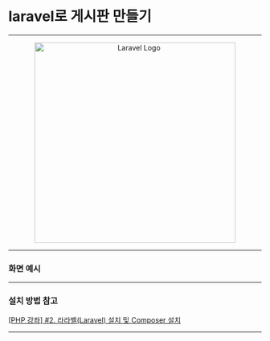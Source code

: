 # laravel로 게시판 만들기

---

<p align="center"><a href="https://laravel.com" target="_blank"><img src="https://raw.githubusercontent.com/laravel/art/master/logo-lockup/5%20SVG/2%20CMYK/1%20Full%20Color/laravel-logolockup-cmyk-red.svg" width="400" alt="Laravel Logo"></a></p>

---
### 화면 예시


---

### 설치 방법 참고

[[PHP 강좌] #2. 라라벨(Laravel) 설치 및 Composer 설치](https://www.youtube.com/watch?v=8F3Pzv98QnA&list=PLDW68yr8aAbb65OBEzX0VcXb6En5NhhM8&index=2)

---

